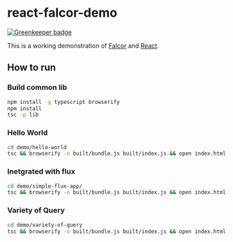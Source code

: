 # react-falcor-demo

[![Greenkeeper badge](https://badges.greenkeeper.io/Quramy/react-falcor-demo.svg)](https://greenkeeper.io/)

This is a working demonstration of [Falcor](http://netflix.github.io/falcor/) and [React](https://facebook.github.io/react/).

## How to run

### Build common lib

```sh
npm install -g typescript browserify
npm install
tsc -p lib
```

### Hello World

```sh
cd demo/hello-world
tsc && browserify -o built/bundle.js built/index.js && open index.html
```

### Inetgrated with flux

```sh
cd demo/simple-flux-app/
tsc && browserify -o built/bundle.js built/index.js && open index.html
```

### Variety of Query

```sh
cd demo/variety-of-query
tsc && browserify -o built/bundle.js built/index.js && open index.html
```
